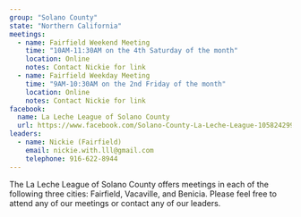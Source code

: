 ```yaml
---
group: "Solano County"
state: "Northern California"
meetings:
  - name: Fairfield Weekend Meeting
    time: "10AM-11:30AM on the 4th Saturday of the month"
    location: Online
    notes: Contact Nickie for link
  - name: Fairfield Weekday Meeting
    time: "9AM-10:30AM on the 2nd Friday of the month"
    location: Online
    notes: Contact Nickie for link
facebook:
  name: La Leche League of Solano County
  url: https://www.facebook.com/Solano-County-La-Leche-League-105824299459800
leaders:
  - name: Nickie (Fairfield)
    email: nickie.with.lll@gmail.com
    telephone: 916-622-8944
---
```

The La Leche League of Solano County offers meetings in each of the following three cities: Fairfield, Vacaville, and Benicia. Please feel free to attend any of our meetings or contact any of our leaders.
